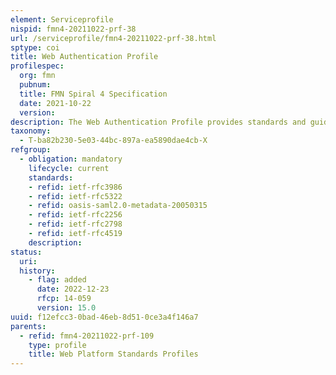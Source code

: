 ```yaml
---
element: Serviceprofile
nispid: fmn4-20211022-prf-38
url: /serviceprofile/fmn4-20211022-prf-38.html
sptype: coi
title: Web Authentication Profile
profilespec:
  org: fmn
  pubnum: 
  title: FMN Spiral 4 Specification
  date: 2021-10-22
  version: 
description: The Web Authentication Profile provides standards and guidance in support of principal authentication and exchange of authenticated principal's identity attributes between Mission Network Participants.
taxonomy:
  - T-ba82b230-5e03-44bc-897a-ea5890dae4cb-X
refgroup:
  - obligation: mandatory
    lifecycle: current
    standards: 
    - refid: ietf-rfc3986
    - refid: ietf-rfc5322
    - refid: oasis-saml2.0-metadata-20050315
    - refid: ietf-rfc2256
    - refid: ietf-rfc2798
    - refid: ietf-rfc4519
    description: 
status:
  uri: 
  history: 
    - flag: added
      date: 2022-12-23
      rfcp: 14-059
      version: 15.0
uuid: f12efcc3-0bad-46eb-8d51-0ce3a4f146a7
parents:
  - refid: fmn4-20211022-prf-109
    type: profile
    title: Web Platform Standards Profiles
---
```

